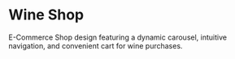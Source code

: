 # Wine Shop
E-Commerce Shop design featuring a dynamic carousel, intuitive navigation, and convenient cart for wine purchases.
